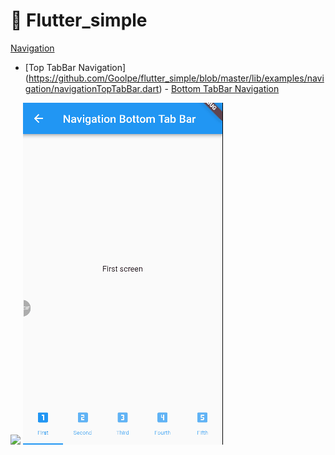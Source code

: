 # :rocket: Flutter_simple

[Navigation](https://github.com/Goolpe/flutter_simple/blob/master/lib/examples/navigation/navigation.dart)

 - [Top TabBar Navigation]
 (https://github.com/Goolpe/flutter_simple/blob/master/lib/examples/navigation/navigationTopTabBar.dart) - [Bottom TabBar Navigation](https://github.com/Goolpe/flutter_simple/blob/master/lib/examples/navigation/navigationBottomTabBar.dart)

 ![](<img src="navigationTopTabBar.gif" width="48">)  ![](navigationBottomTabBar.gif)
